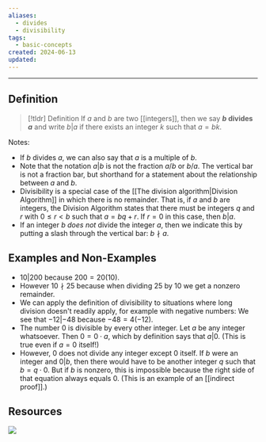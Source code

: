 ```yaml
---
aliases:
  - divides
  - divisibility
tags:
  - basic-concepts
created: 2024-06-13
updated:
---
```

---
## Definition 

> [!tldr] Definition
> If $a$ and $b$ are two [[integers]], then we say **$b$ divides $a$** and write $b | a$ if there exists an integer $k$ such that $a = bk$. 

Notes: 
- If $b$ divides $a$, we can also say that $a$ is a multiple of $b$. 
- Note that the notation $a|b$ is not the fraction $a/b$ or $b/a$. The vertical bar is not a fraction bar, but shorthand for a statement about the relationship between $a$ and $b$. 
- Divisibility is a special case of the [[The division algorithm|Division Algorithm]] in which there is no remainder. That is, if $a$ and $b$ are integers, the Division Algorithm states that there must be integers $q$ and $r$ with $0 \leq r < b$ such that $a = bq + r$. If $r = 0$ in this case, then $b | a$. 
- If an integer $b$ *does not* divide the integer $a$, then we indicate this by putting a slash through the vertical bar: $b \nmid a$.  

## Examples and Non-Examples

* $10 | 200$ because $200 = 20(10)$. 
* However $10 \nmid 25$ because when dividing $25$ by $10$ we get a nonzero remainder. 
* We can apply the definition of divisibility to situations where long division doesn't readily apply, for example with negative numbers: We see that $-12 | -48$ because $-48 = 4(-12)$. 
* The number $0$ is divisible by every other integer. Let $a$ be any integer whatsoever. Then $0 = 0\cdot a$, which by definition says that $a | 0$. (This is true even if $a = 0$ itself!)
* However, $0$ does not divide any integer except $0$ itself. If $b$ were an integer and $0 | b$, then there would have to be another integer $q$ such that $b = q \cdot 0$. But if $b$ is nonzero, this is impossible because the right side of that equation always equals $0$. (This is an example of an [[indirect proof]].)

## Resources 

![](https://www.youtube.com/watch?v=K2YmMpulFA4)